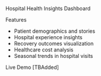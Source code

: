 Hospital Health Insights Dashboard

Features
- Patient demographics and stories
- Hospital experience insights
- Recovery outcomes visualization
- Healthcare cost analysis
- Seasonal trends in hospital visits

Live Demo
[TBAdded]
